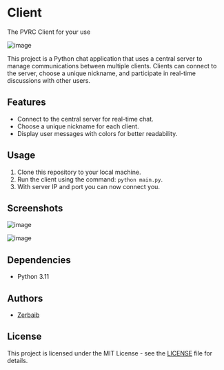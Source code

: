 # Client
The PVRC Client for your use

![image](https://github.com/PVRChat/Client/assets/81523999/0b9974a7-5ac0-481b-9f62-bfc38ada240b)

This project is a Python chat application that uses a central server to manage communications between multiple clients. Clients can connect to the server, choose a unique nickname, and participate in real-time discussions with other users.

## Features

- Connect to the central server for real-time chat.
- Choose a unique nickname for each client.
- Display user messages with colors for better readability.

## Usage

1. Clone this repository to your local machine.
2. Run the client using the command: `python main.py`.
3. With server IP and port you can now connect you.

## Screenshots

![image](https://github.com/PVRChat/Client/assets/81523999/f0f314d8-7a26-4a8d-b1a8-98e71b0dd0d8)

![image](https://github.com/PVRChat/Client/assets/81523999/e2f5ab2a-1eed-437d-857d-85fc5013ffb6)

## Dependencies

- Python 3.11

## Authors

- [Zerbaib](https://github.com/Zerbaib)

## License

This project is licensed under the MIT License - see the [LICENSE](LICENSE) file for details.
